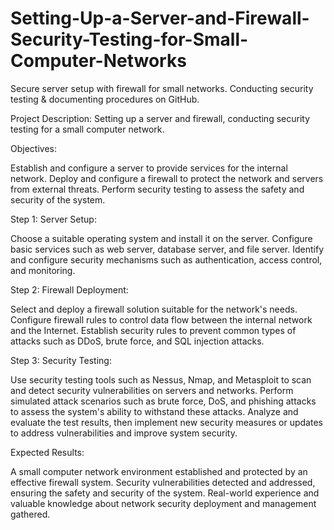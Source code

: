 # Setting-Up-a-Server-and-Firewall-Security-Testing-for-Small-Computer-Networks

Secure server setup with firewall for small networks. Conducting security testing &amp; documenting procedures on GitHub.

Project Description: Setting up a server and firewall, conducting security testing for a small computer network.

Objectives:

Establish and configure a server to provide services for the internal network.
Deploy and configure a firewall to protect the network and servers from external threats.
Perform security testing to assess the safety and security of the system.

Step 1: Server Setup:

Choose a suitable operating system and install it on the server.
Configure basic services such as web server, database server, and file server.
Identify and configure security mechanisms such as authentication, access control, and monitoring.

Step 2: Firewall Deployment:

Select and deploy a firewall solution suitable for the network's needs.
Configure firewall rules to control data flow between the internal network and the Internet.
Establish security rules to prevent common types of attacks such as DDoS, brute force, and SQL injection attacks.

Step 3: Security Testing:

Use security testing tools such as Nessus, Nmap, and Metasploit to scan and detect security vulnerabilities on servers and networks.
Perform simulated attack scenarios such as brute force, DoS, and phishing attacks to assess the system's ability to withstand these attacks.
Analyze and evaluate the test results, then implement new security measures or updates to address vulnerabilities and improve system security.

Expected Results:

A small computer network environment established and protected by an effective firewall system.
Security vulnerabilities detected and addressed, ensuring the safety and security of the system.
Real-world experience and valuable knowledge about network security deployment and management gathered.
